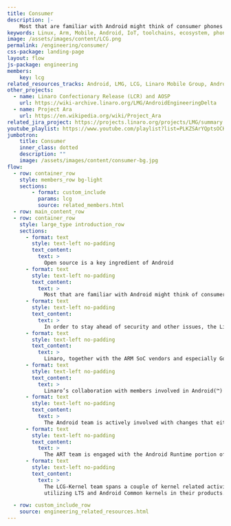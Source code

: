 ```yaml
---
title: Consumer
description: |-
    Most that are familiar with Android might think of consumer phones that are available in the average retail shop and naturally think that Google and the creator of the phone are the ones that perform all of the work to create the product. In reality, a number of important pieces of software in Android are open source and developed in the open. The Linux kernel is inside of all Android phones.
keywords: Linux, Arm, Mobile, Android, IoT, toolchains, ecosystem, phones, tablets, wearables, LCG, LMG
image: /assets/images/content/LCG.png
permalink: /engineering/consumer/
css-package: landing-page
layout: flow
js-package: engineering
members:
    key: lcg
related_resources_tracks: Android, LMG, LCG, Linaro Mobile Group, Android
other_projects:
  - name: Linaro Confectionary Release (LCR) and AOSP
    url: https://wiki-archive.linaro.org/LMG/AndroidEngineeringDelta
  - name: Project Ara
    url: https://en.wikipedia.org/wiki/Project_Ara
related_jira_project: https://projects.linaro.org/projects/LMG/summary
youtube_playlist: https://www.youtube.com/playlist?list=PLKZSArYQptsOCKDbxvLxNKNWxMCwS0QsB
jumbotron:
    title: Consumer
    inner_class: dotted
    description: ""
    image: /assets/images/content/consumer-bg.jpg
flow:
  - row: container_row
    style: members_row bg-light
    sections:
        - format: custom_include
          params: lcg
          source: related_members.html
  - row: main_content_row
  - row: container_row
    style: large_type introduction_row
    sections:
      - format: text
        style: text-left no-padding
        text_content:
          text: >
            Open source is a key ingredient of Android
      - format: text
        style: text-left no-padding
        text_content:
          text: >
            Most that are familiar with Android might think of consumer phones that are available in the average retail shop and naturally think that Google and the creator of the phone are the ones that perform all of the work to create the product. In reality, a number of important pieces of software in Android are open source and developed in the open. The Linux kernel is inside of all Android phones.
      - format: text
        style: text-left no-padding
        text_content:
          text: >
            In order to stay ahead of security and other issues, the Linux kernel requires a steady stream of patches from the upstream kernel community. These fixes are compiled, tested and released through the Long Term Support (LTS) kernel community. The LTS kernel community targets a wide variety of hardware but most kernel developers do not actively develop for mobile devices. As such, the ARM ecosystem needs to be particularly proactive.
      - format: text
        style: text-left no-padding
        text_content:
          text: >
            Linaro, together with the ARM SoC vendors and especially Google, through Project Sharp, validate LTS fix streams to ensure they do not contain regressions before these fixes make their way into the Android Common Kernel and then onto consumer devices. This is just one example of how companies collaborating through Linaro make for better end products and better open source for future products.
      - format: text
        style: text-left no-padding
        text_content:
          text: >
            Linaro’s collaboration with members involved in Android(™) related technologies is done through the Linaro Consumer Group. There are three engineering teams that work under the direction of the LCG: ART, LCG-Kernel and Android. Each team is focused on specific strategic efforts.
      - format: text
        style: text-left no-padding
        text_content:
          text: >
            The Android team is actively involved with changes that either add functionality to Android (such as OPTEE, AI/ML), or optimization activities where changes to frameworks can improve performance, reduce the memory footprint and so on.
      - format: text
        style: text-left no-padding
        text_content:
          text: >
            The ART team is engaged with the Android Runtime portion of the Android Open Source Project (AOSP), creating optimizations that benefit both Java and Kotlin apps. A typical optimization example would be examining a code sequence and emitting a more optimal sequence of Arm instructions to increase performance.
      - format: text
        style: text-left no-padding
        text_content:
          text: >
            The LCG-Kernel team spans a couple of kernel related activities. It maintains the experimental/android-mainline-tracking branch which tracks the out of tree Android kernel patches on top of linux mainline. The team works to upstream patches to mainline and decreasing the backlog of out of tree patches. Through Project Sharp, it keeps close watch searching for kernel regressions in mainline, LTS and Android Common Kernels. This aids the many companies who are
            utilizing LTS and Android Common kernels in their products. When regressions are detected, appropriate action is taken.  Lastly, the team is deeply involved with member company developer boards running Android, helping to make the developer experience on AOSP first rate.

  - row: custom_include_row
    source: engineering_related_resources.html
---
```

